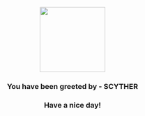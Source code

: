 <p align="center">
            <img src="https://raw.githubusercontent.com/PokeAPI/sprites/master/sprites/pokemon/123.png" width="150" height="150">
          </p>
          <h3 align="center">You have been greeted by - <b>SCYTHER</b></h3>
          <h3 align="center">Have a nice day!</h3>
